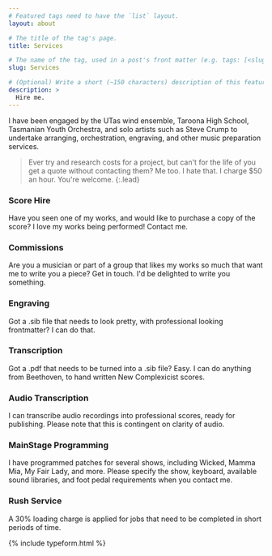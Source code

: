 ```yaml
---
# Featured tags need to have the `list` layout.
layout: about

# The title of the tag's page.
title: Services

# The name of the tag, used in a post's front matter (e.g. tags: [<slug>]).
slug: Services

# (Optional) Write a short (~150 characters) description of this featured tag.
description: >
  Hire me.
---
```


I have been engaged by the UTas wind ensemble, Taroona High School, Tasmanian Youth Orchestra, and solo artists such as Steve Crump to undertake arranging, orchestration, engraving, and other music preparation services.

> Ever try and research costs for a project, but can't for the life of you get a quote without contacting them? Me too. I hate that. I charge $50 an hour. You're welcome.
{:.lead}

### Score Hire
Have you seen one of my works, and would like to purchase a copy of the score? I love my works being performed! Contact me.

### Commissions
Are you a musician or part of a group that likes my works so much that want me to write you a piece? Get in touch. I'd be delighted to write you something.

### Engraving
Got a .sib file that needs to look pretty, with professional looking frontmatter? I can do that.

### Transcription
Got a .pdf that needs to be turned into a .sib file? Easy. I can do anything from Beethoven, to hand written New Complexicist scores.

### Audio Transcription
I can transcribe audio recordings into professional scores, ready for publishing. Please note that this is contingent on clarity of audio.

### MainStage Programming
I have programmed patches for several shows, including Wicked, Mamma Mia, My Fair Lady, and more. Please specify the show, keyboard, available sound libraries, and foot pedal requirements when you contact me.

### Rush Service
A 30% loading charge is applied for jobs that need to be completed in short periods of time.


{% include typeform.html %}
